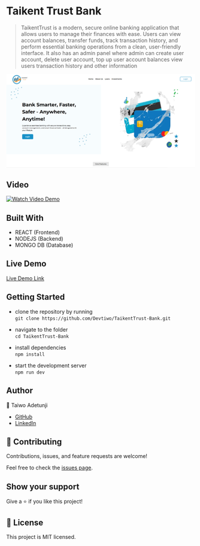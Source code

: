 # Taikent Trust Bank

> TaikentTrust is a modern, secure online banking application that allows users to manage their finances with ease. Users can view account balances, transfer funds, track transaction history, and perform essential banking operations from a clean, user-friendly interface. It also has an admin panel where admin can create user account, delete user account, top up user account balances view users transaction history and other information

![screenshot](./public/images/taikent.png)

## Video

[![Watch Video Demo](https://via.placeholder.com/800x400.png?text=Click+to+Watch+Demo)](https://drive.google.com/file/d/1poM1QAapS0N2-DNIUYfve5QhR4AgNRA0/view)

## Built With

- REACT (Frontend)
- NODEJS (Backend)
- MONGO DB (Database)

## Live Demo
[Live Demo Link](https://taikenttrust.vercel.app)


## Getting Started
- clone the repository by running\
    `git clone https://github.com/Devtiwo/TaikentTrust-Bank.git`

- navigate to the folder\
    `cd TaikentTrust-Bank`

- install dependencies\
    `npm install`

- start the development server\
    `npm run dev`

## Author

👤 Taiwo Adetunji

- [GitHub](https://github.com/Devtiwo)
- [LinkedIn](https://www.linkedin.com/in/taiwo-adetunji-860666225/)


## 🤝 Contributing

Contributions, issues, and feature requests are welcome!

Feel free to check the [issues page](https://github.com/Devtiwo/TaikentTrust-Bank/issues).

## Show your support

Give a ⭐️ if you like this project!

## 📝 License

This project is MIT licensed.

